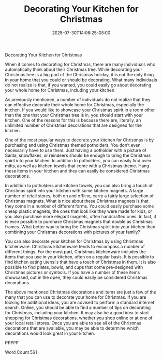 ﻿---
title: "Decorating Your Kitchen for Christmas"
date: 2025-07-30T14:06:25-08:00
description: "Decorating for Christmas Tips for Web Success"
featured_image: "/images/Decorating for Christmas.jpg"
tags: ["Decorating for Christmas"]
---

Decorating Your Kitchen for Christmas

When it comes to decorating for Christmas, there are many individuals who automatically think about their Christmas tree. While decorating your Christmas tree is a big part of the Christmas holiday, it is not the only thing in your home that you could or should be decorating. What many individuals do not realize is that, if you wanted, you could easily go about decorating your whole home for Christmas, including your kitchen.

As previously mentioned, a number of individuals do not realize that they can effective decorate their whole home for Christmas, especially the kitchen.  If you would like to showcase your Christmas spirit in a room other than the one that your Christmas tree is in, you should start with your kitchen. One of the reasons for this is because there are, literally, an unlimited number of Christmas decorations that are designed for the kitchen.  

One of the most popular ways to decorate your kitchen for Christmas is by purchasing and using Christmas themed potholders.  You don’t even necessarily have to use them. Just having a potholder with a picture of Santa, snowflakes, or reindeers should be enough to bring the Christmas spirit into your kitchen. In addition to potholders, you can easily find oven mitts, as well as kitchen towels that come with a Christmas theme. Hang these items in your kitchen and they can easily be considered Christmas decorations.  

In addition to potholders and kitchen towels, you can also bring a touch of Christmas spirit into your kitchen with some kitchen magnets.  A large number of retail stores, both on and offline, carry a fairly large selection of Christmas magnets.  What is nice about these Christmas magnets is that they come in a number of different forms.  You could easily purchase some cheap plastic magnets, the ones that look like they were made for kids, or you also purchase more elegant magnets, often handcrafted ones.  In fact, it is even possible to purchase Christmas magnets that double as Christmas frames.  What better way to bring the Christmas spirit into your kitchen than combining your Christmas decorations with pictures of your family?

You can also decorate your kitchen for Christmas by using Christmas kitchenware. Christmas kitchenware tends to encompass a number of different things.  For the most part, Christmas kitchenware includes the items that you use in your kitchen, often on a regular basis.  It is possible to find kitchen eating utensils that have a touch of Christmas in them.  It is also possible to find plates, bowls, and cups that come pre-designed with Christmas pictures or symbols.  If you have a number of these items showcased, out in the open, they could easily be considered Christmas decorations.  

The above mentioned Christmas decorations and items are just a few of the many that you can use to decorate your home for Christmas.  If you are looking for additional ideas, you are advised to perform a standard internet search. Online, you should be able to find a number of tips on decorating for Christmas, including your kitchen.  It may also be a good idea to start shopping for Christmas decorations, whether you shop online or at one of your local retail stores.  Once you are able to see all of the Christmas decorations that are available, you may be able to determine which decorations would look great in your kitchen. 

PPPPP

Word Count 561

